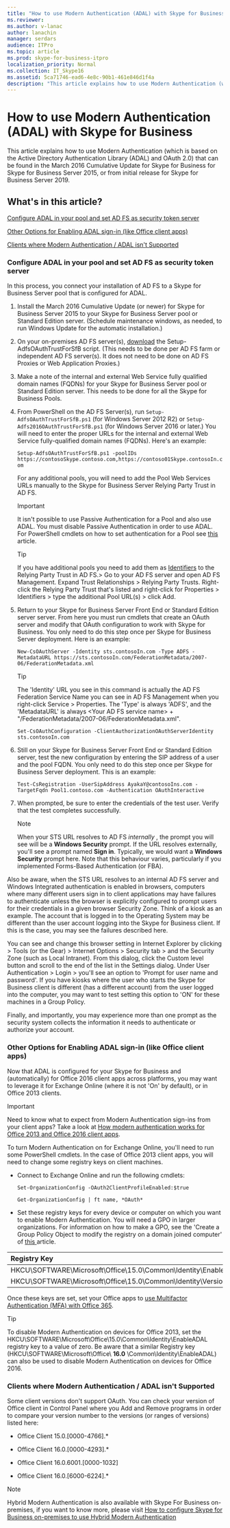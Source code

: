 ```yaml
---
title: "How to use Modern Authentication (ADAL) with Skype for Business"
ms.reviewer: 
ms.author: v-lanac
author: lanachin
manager: serdars
audience: ITPro
ms.topic: article
ms.prod: skype-for-business-itpro
localization_priority: Normal
ms.collection: IT_Skype16
ms.assetid: 5ca71746-ead6-4e8c-90b1-461e846d1f4a
description: "This article explains how to use Modern Authentication (which is based on the Active Directory Authentication Library (ADAL) and OAuth 2.0) that can be found in the March 2016 Cumulative Update for Skype for Business for Skype for Business Server 2015."
---
```


# How to use Modern Authentication (ADAL) with Skype for Business
 
This article explains how to use Modern Authentication (which is based on the Active Directory Authentication Library (ADAL) and OAuth 2.0) that can be found in the March 2016 Cumulative Update for Skype for Business for Skype for Business Server 2015, or from initial release for Skype for Business Server 2019.
  
## What's in this article?

[Configure ADAL in your pool and set AD FS as security token server](use-adal.md#BKMK_Config)
  
[Other Options for Enabling ADAL sign-in (like Office client apps)](use-adal.md#BKMK_Options)
  
[Clients where Modern Authentication / ADAL isn't Supported](use-adal.md#BKMK_Support)
  
### Configure ADAL in your pool and set AD FS as security token server
<a name="BKMK_Config"> </a>

In this process, you connect your installation of AD FS to a Skype for Business Server pool that is configured for ADAL.
  
1. Install the March 2016 Cumulative Update (or newer) for Skype for Business Server 2015 to your Skype for Business Server pool or Standard Edition server. (Schedule maintenance windows, as needed, to run Windows Update for the automatic installation.)
    
2. On your on-premises AD FS server(s), [download](https://aka.ms/sfbadalscripts) the Setup-AdfsOAuthTrustForSfB script. (This needs to be done per AD FS farm or independent AD FS server(s). It does not need to be done on AD FS Proxies or Web Application Proxies.)
    
3. Make a note of the internal and external Web Service fully qualified domain names (FQDNs) for your Skype for Business Server pool or Standard Edition server. This needs to be done for all the Skype for Business Pools.
    
4. From PowerShell on the AD FS Server(s), run `Setup-AdfsOAuthTrustForSfB.ps1` (for Windows Server 2012 R2) or `Setup-Adfs2016OAuthTrustForSfB.ps1` (for Windows Server 2016 or later.) You will need to enter the proper URLs for the internal and external Web Service fully-qualified domain names (FQDNs). Here's an example:
    
     `Setup-AdfsOAuthTrustForSfB.ps1 -poolIDs https://contosoSkype.contoso.com,https://contoso01Skype.contosoIn.com`
    
    For any additional pools, you will need to add the Pool Web Services URLs manually to the Skype for Business Server Relying Party Trust in AD FS.
    
    > [!IMPORTANT]
    > It isn't possible to use Passive Authentication for a Pool and also use ADAL. You must disable Passive Authentication in order to use ADAL. For PowerShell cmdlets on how to set authentication for a Pool see [this](https://technet.microsoft.com/en-us/library/gg398396.aspx) article.
  
    > [!TIP]
    > If you have additional pools you need to add them as [Identifiers](https://technet.microsoft.com/en-us/library/gg557759%28v=ws.10%29.aspx) to the Relying Party Trust in AD FS.> Go to your AD FS server and open AD FS Management. Expand Trust Relationships \> Relying Party Trusts. Right-click the Relying Party Trust that's listed and right-click for Properties \> Identifiers \> type the additional Pool URL(s) \> click Add. 
  
5. Return to your Skype for Business Server Front End or Standard Edition server server. From here you must run cmdlets that create an OAuth server and modify that OAuth configuration to work with Skype for Business. You only need to do this step once per Skype for Business Server deployment. Here is an example:
    
     `New-CsOAuthServer -Identity sts.contosoIn.com -Type ADFS -MetadataURL https://sts.contosoIn.com/FederationMetadata/2007-06/FederationMetadata.xml`
    
    > [!TIP]
    > The 'Identity' URL you see in this command is actually the AD FS Federation Service Name you can see in AD FS Management when you right-click Service \> Properties. The 'Type' is always 'ADFS', and the 'MetadataURL' is always \<Your AD FS service name\> + "/FederationMetadata/2007-06/FederationMetadata.xml". 
  
     `Set-CsOAuthConfiguration -ClientAuthorizationOAuthServerIdentity sts.contosoIn.com`
    
6. Still on your Skype for Business Server Front End or Standard Edition server, test the new configuration by entering the SIP address of a user and the pool FQDN. You only need to do this step once per Skype for Business Server deployment. This is an example:
    
     `Test-CsRegistration -UserSipAddress AyakaY@contosoIns.com -TargetFqdn Pool1.contoso.com -Authentication OAuthInteractive`
    
7. When prompted, be sure to enter the credentials of the test user. Verify that the test completes successfully.
    
    > [!NOTE]
    > When your STS URL resolves to AD FS  *internally*  , the prompt you will see will be a **Windows Security** prompt. If the URL resolves externally, you'll see a prompt named **Sign in**. Typically, we would want a **Windows Security** prompt here. Note that this behaviour varies, particularly if you implemented Forms-Based Authentication (or FBA).
  
Also be aware, when the STS URL resolves to an internal AD FS server and Windows Integrated authentication is enabled in browsers, computers where many different users sign in to client applications may have failures to authenticate unless the browser is explicitly configured to prompt users for their credentials in a given browser Security Zone. Think of a kiosk as an example. The account that is logged in to the Operating System may be different than the user account logging into the Skype for Business client. If this is the case, you may see the failures described here.
    
You can see and change this browser setting in Internet Explorer by clicking \> Tools (or the Gear) \> Internet Options \> Security tab \> and the Security Zone (such as Local Intranet). From this dialog, click the Custom level button and scroll to the end of the list in the Settings dialog. Under User Authentication \> Login \> you'll see an option to 'Prompt for user name and password'. If you have kiosks where the user who starts the Skype for Business client is different (has a different account) from the user logged into the computer, you may want to test setting this option to 'ON' for these machines in a Group Policy.
    
Finally, and importantly, you may experience more than one prompt as the security system collects the information it needs to authenticate or authorize your account.
    
### Other Options for Enabling ADAL sign-in (like Office client apps)
<a name="BKMK_Options"> </a>

Now that ADAL is configured for your Skype for Business and (automatically) for Office 2016 client apps across platforms, you may want to leverage it for Exchange Online (where it is not 'On' by default), or in Office 2013 clients.
  
> [!IMPORTANT]
> Need to know what to expect from Modern Authentication sign-ins from your client apps? Take a look at [How modern authentication works for Office 2013 and Office 2016 client apps](https://support.office.com/en-us/article/How-modern-authentication-works-for-Office-2013-and-Office-2016-client-apps-e4c45989-4b1a-462e-a81b-2a13191cf517?ui=en-US&amp;rs=en-US&amp;ad=US). 
  
To turn Modern Authentication on for Exchange Online, you'll need to run some PowerShell cmdlets. In the case of Office 2013 client apps, you will need to change some registry keys on client machines.
  
- Connect to Exchange Online and run the following cmdlets:
    
     `Set-OrganizationConfig -OAuth2ClientProfileEnabled:$true`
    
     `Get-OrganizationConfig | ft name, *OAuth*`
    
- Set these registry keys for every device or computer on which you want to enable Modern Authentication. You will need a GPO in larger organizations. For information on how to make a GPO, see the 'Create a Group Policy Object to modify the registry on a domain joined computer' of [this ](https://support.office.com/en-us/article/Switching-between-the-Skype-for-Business-and-the-Lync-client-user-interfaces-a2394a4c-7522-484c-a047-7b3289742be0)article.
    
|Registry Key  <br/> |Type  <br/> |Value  <br/> |
|:-----|:-----|:-----|
|HKCU\SOFTWARE\Microsoft\Office\15.0\Common\Identity\EnableADAL  <br/> |REG_DWORD  <br/> |1  <br/> |
|HKCU\SOFTWARE\Microsoft\Office\15.0\Common\Identity\Version  <br/> |REG_DWORD  <br/> |1  <br/> |
   
Once these keys are set, set your Office apps to [use Multifactor Authentication (MFA) with Office 365](https://support.office.com/en-us/article/Set-up-multi-factor-authentication-for-Office-365-8f0454b2-f51a-4d9c-bcde-2c48e41621c6?ui=en-US&amp;rs=en-US&amp;ad=US).
  
> [!TIP]
> To disable Modern Authentication on devices for Office 2013, set the HKCU\SOFTWARE\Microsoft\Office\15.0\Common\Identity\EnableADAL registry key to a value of zero. Be aware that a similar Registry key (HKCU\SOFTWARE\Microsoft\Office\ **16.0** \Common\Identity\EnableADAL) can also be used to disable Modern Authentication on devices for Office 2016.
  
### Clients where Modern Authentication / ADAL isn't Supported
<a name="BKMK_Support"> </a>

Some client versions don't support OAuth. You can check your version of Office client in Control Panel where you Add and Remove programs in order to compare your version number to the versions (or ranges of versions) listed here:
  
- Office Client 15.0.[0000-4766].\*
    
- Office Client 16.0.[0000-4293].\*
    
- Office Client 16.0.6001.[0000-1032]
    
- Office Client 16.0.[6000-6224].\*
    
> [!NOTE]
> Hybrid Modern Authentication is also available with Skype For Business on-premises, if you want to know more, please visit [How to configure Skype for Business on-premises to use Hybrid Modern Authentication](https://docs.microsoft.com/en-us/office365/enterprise/configure-skype-for-business-for-hybrid-modern-authentication)
